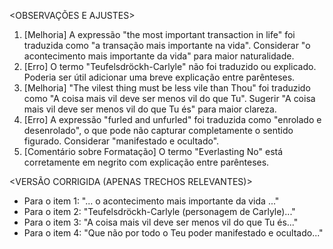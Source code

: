 <OBSERVAÇÕES E AJUSTES>
1. [Melhoria] A expressão "the most important transaction in life" foi traduzida como "a transação mais importante na vida". Considerar "o acontecimento mais importante da vida" para maior naturalidade.
2. [Erro] O termo "Teufelsdröckh-Carlyle" não foi traduzido ou explicado. Poderia ser útil adicionar uma breve explicação entre parênteses.
3. [Melhoria] "The vilest thing must be less vile than Thou" foi traduzido como "A coisa mais vil deve ser menos vil do que Tu". Sugerir "A coisa mais vil deve ser menos vil do que Tu és" para maior clareza.
4. [Erro] A expressão "furled and unfurled" foi traduzida como "enrolado e desenrolado", o que pode não capturar completamente o sentido figurado. Considerar "manifestado e ocultado".
5. [Comentário sobre Formatação] O termo "Everlasting No" está corretamente em negrito com explicação entre parênteses.

<VERSÃO CORRIGIDA (APENAS TRECHOS RELEVANTES)>
- Para o item 1: "... o acontecimento mais importante da vida ..."
- Para o item 2: "Teufelsdröckh-Carlyle (personagem de Carlyle)..."
- Para o item 3: "A coisa mais vil deve ser menos vil do que Tu és..."
- Para o item 4: "Que não por todo o Teu poder manifestado e ocultado..."